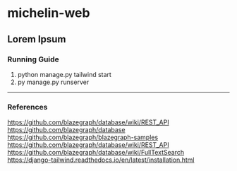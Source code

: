 # michelin-web
Lorem Ipsum
---
### Running Guide
1. python manage.py tailwind start
2. py manage.py runserver
---
### References
https://github.com/blazegraph/database/wiki/REST_API    
https://github.com/blazegraph/database    
https://github.com/blazegraph/blazegraph-samples    
https://github.com/blazegraph/database/wiki/REST_API    
https://github.com/blazegraph/database/wiki/FullTextSearch    
https://django-tailwind.readthedocs.io/en/latest/installation.html    
